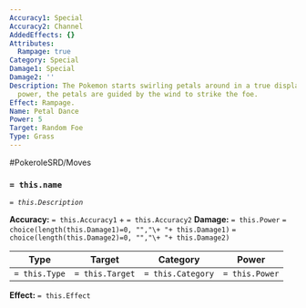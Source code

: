 ```yaml
---
Accuracy1: Special
Accuracy2: Channel
AddedEffects: {}
Attributes:
  Rampage: true
Category: Special
Damage1: Special
Damage2: ''
Description: The Pokemon starts swirling petals around in a true display of nature's
  power, the petals are guided by the wind to strike the foe.
Effect: Rampage.
Name: Petal Dance
Power: 5
Target: Random Foe
Type: Grass
---
```


#PokeroleSRD/Moves

### `= this.name` 
*`= this.Description`*

**Accuracy:** `= this.Accuracy1` + `= this.Accuracy2`
**Damage:** `= this.Power` `= choice(length(this.Damage1)=0, "","\+ "+ this.Damage1)` `= choice(length(this.Damage2)=0, "","\+ "+ this.Damage2)`

| Type          | Target          | Category          | Power          |
| ------------- | --------------- | ----------------  | -------------- |
| `= this.Type` | `= this.Target` | `= this.Category` | `= this.Power` | 

**Effect:** `= this.Effect`